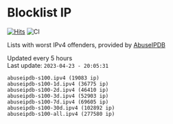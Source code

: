 # Blocklist IP

[![Hits](https://hits.seeyoufarm.com/api/count/incr/badge.svg?url=https%3A%2F%2Fgithub.com%2Fborestad%2Fblocklist-ip%2F&count_bg=%2379C83D&title_bg=%23555555&icon=&icon_color=%23E7E7E7&title=hits&edge_flat=false)](https://hits.seeyoufarm.com)  ![CI](https://img.shields.io/github/workflow/status/borestad/blocklist-ip/CI?style=flat-square)

Lists with worst IPv4 offenders, provided by [AbuseIPDB](https://www.abuseipdb.com/)

<!-- FOOTER-PLACEHOLDER -->
Updated every 5 hours<br>
Last update: `2023-04-23 - 20:05:31`
```
abuseipdb-s100.ipv4 (19083 ip)
abuseipdb-s100-1d.ipv4 (36775 ip)
abuseipdb-s100-2d.ipv4 (46410 ip)
abuseipdb-s100-3d.ipv4 (52903 ip)
abuseipdb-s100-7d.ipv4 (69605 ip)
abuseipdb-s100-30d.ipv4 (102892 ip)
abuseipdb-s100-all.ipv4 (277580 ip)
```
